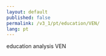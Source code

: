 ```yaml
---
layout: default
published: false
permalink: /v3_1/pt/education/VEN/
lang: pt
---
```


education analysis VEN
